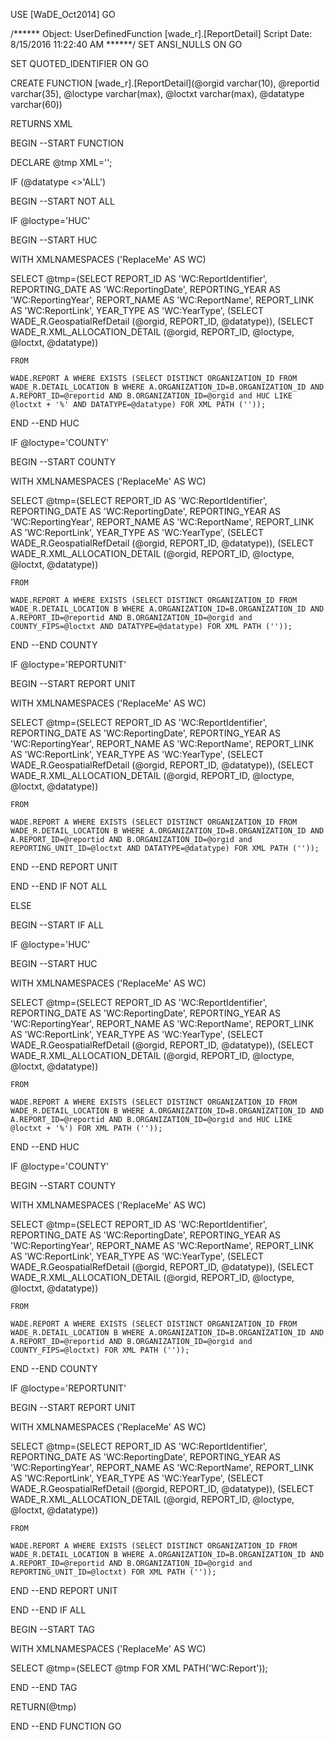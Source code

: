 ﻿USE [WaDE_Oct2014]
GO

/****** Object:  UserDefinedFunction [wade_r].[ReportDetail]    Script Date: 8/15/2016 11:22:40 AM ******/
SET ANSI_NULLS ON
GO

SET QUOTED_IDENTIFIER ON
GO

CREATE FUNCTION [wade_r].[ReportDetail](@orgid varchar(10), @reportid varchar(35), @loctype varchar(max), @loctxt varchar(max), @datatype varchar(60)) 

RETURNS XML

BEGIN
--START FUNCTION

DECLARE @tmp XML='';

IF (@datatype <>'ALL')

BEGIN
--START NOT ALL

IF @loctype='HUC'

BEGIN
--START HUC

WITH XMLNAMESPACES ('ReplaceMe' AS WC)

SELECT @tmp=(SELECT REPORT_ID AS 'WC:ReportIdentifier',
	REPORTING_DATE AS 'WC:ReportingDate',
	REPORTING_YEAR AS 'WC:ReportingYear',
	REPORT_NAME AS 'WC:ReportName',
	REPORT_LINK AS 'WC:ReportLink',
	YEAR_TYPE AS 'WC:YearType',
	(SELECT WADE_R.GeospatialRefDetail (@orgid, REPORT_ID, @datatype)),
	(SELECT WADE_R.XML_ALLOCATION_DETAIL (@orgid, REPORT_ID, @loctype, @loctxt, @datatype))
	
	FROM 
	
	WADE.REPORT A WHERE EXISTS (SELECT DISTINCT ORGANIZATION_ID FROM WADE_R.DETAIL_LOCATION B WHERE A.ORGANIZATION_ID=B.ORGANIZATION_ID AND
	A.REPORT_ID=@reportid AND B.ORGANIZATION_ID=@orgid and HUC LIKE @loctxt + '%' AND DATATYPE=@datatype) FOR XML PATH (''));
	
END
--END HUC
	
IF @loctype='COUNTY'

BEGIN
--START COUNTY

WITH XMLNAMESPACES ('ReplaceMe' AS WC)

SELECT @tmp=(SELECT REPORT_ID AS 'WC:ReportIdentifier',
	REPORTING_DATE AS 'WC:ReportingDate',
	REPORTING_YEAR AS 'WC:ReportingYear',
	REPORT_NAME AS 'WC:ReportName',
	REPORT_LINK AS 'WC:ReportLink',
	YEAR_TYPE AS 'WC:YearType',
	(SELECT WADE_R.GeospatialRefDetail (@orgid, REPORT_ID, @datatype)),
	(SELECT WADE_R.XML_ALLOCATION_DETAIL (@orgid, REPORT_ID, @loctype, @loctxt, @datatype))
	
	FROM 
	
	WADE.REPORT A WHERE EXISTS (SELECT DISTINCT ORGANIZATION_ID FROM WADE_R.DETAIL_LOCATION B WHERE A.ORGANIZATION_ID=B.ORGANIZATION_ID AND
	A.REPORT_ID=@reportid AND B.ORGANIZATION_ID=@orgid and COUNTY_FIPS=@loctxt AND DATATYPE=@datatype) FOR XML PATH (''));

END 
--END COUNTY

IF @loctype='REPORTUNIT'

BEGIN
--START REPORT UNIT

WITH XMLNAMESPACES ('ReplaceMe' AS WC)

SELECT @tmp=(SELECT REPORT_ID AS 'WC:ReportIdentifier',
	REPORTING_DATE AS 'WC:ReportingDate',
	REPORTING_YEAR AS 'WC:ReportingYear',
	REPORT_NAME AS 'WC:ReportName',
	REPORT_LINK AS 'WC:ReportLink',
	YEAR_TYPE AS 'WC:YearType',
	(SELECT WADE_R.GeospatialRefDetail (@orgid, REPORT_ID, @datatype)),
	(SELECT WADE_R.XML_ALLOCATION_DETAIL (@orgid, REPORT_ID, @loctype, @loctxt, @datatype))
	
	FROM 
	
	WADE.REPORT A WHERE EXISTS (SELECT DISTINCT ORGANIZATION_ID FROM WADE_R.DETAIL_LOCATION B WHERE A.ORGANIZATION_ID=B.ORGANIZATION_ID AND
	A.REPORT_ID=@reportid AND B.ORGANIZATION_ID=@orgid and REPORTING_UNIT_ID=@loctxt AND DATATYPE=@datatype) FOR XML PATH (''));

END
--END REPORT UNIT

END
--END IF NOT ALL

ELSE

BEGIN
--START IF ALL

IF @loctype='HUC'

BEGIN
--START HUC

WITH XMLNAMESPACES ('ReplaceMe' AS WC)

SELECT @tmp=(SELECT REPORT_ID AS 'WC:ReportIdentifier',
	REPORTING_DATE AS 'WC:ReportingDate',
	REPORTING_YEAR AS 'WC:ReportingYear',
	REPORT_NAME AS 'WC:ReportName',
	REPORT_LINK AS 'WC:ReportLink',
	YEAR_TYPE AS 'WC:YearType',	
	(SELECT WADE_R.GeospatialRefDetail (@orgid, REPORT_ID, @datatype)),
	(SELECT WADE_R.XML_ALLOCATION_DETAIL (@orgid, REPORT_ID, @loctype, @loctxt, @datatype))
	
	FROM 
	
	WADE.REPORT A WHERE EXISTS (SELECT DISTINCT ORGANIZATION_ID FROM WADE_R.DETAIL_LOCATION B WHERE A.ORGANIZATION_ID=B.ORGANIZATION_ID AND
	A.REPORT_ID=@reportid AND B.ORGANIZATION_ID=@orgid and HUC LIKE @loctxt + '%') FOR XML PATH (''));

END 
--END HUC

IF @loctype='COUNTY'

BEGIN
--START COUNTY

WITH XMLNAMESPACES ('ReplaceMe' AS WC)

SELECT @tmp=(SELECT REPORT_ID AS 'WC:ReportIdentifier',
	REPORTING_DATE AS 'WC:ReportingDate',
	REPORTING_YEAR AS 'WC:ReportingYear',
	REPORT_NAME AS 'WC:ReportName',
	REPORT_LINK AS 'WC:ReportLink',
	YEAR_TYPE AS 'WC:YearType',
		(SELECT WADE_R.GeospatialRefDetail (@orgid, REPORT_ID, @datatype)),
		(SELECT WADE_R.XML_ALLOCATION_DETAIL (@orgid, REPORT_ID, @loctype, @loctxt, @datatype))
	
	FROM 
	
	WADE.REPORT A WHERE EXISTS (SELECT DISTINCT ORGANIZATION_ID FROM WADE_R.DETAIL_LOCATION B WHERE A.ORGANIZATION_ID=B.ORGANIZATION_ID AND
	A.REPORT_ID=@reportid AND B.ORGANIZATION_ID=@orgid and COUNTY_FIPS=@loctxt) FOR XML PATH (''));

END 
--END COUNTY

IF @loctype='REPORTUNIT'

BEGIN
--START REPORT UNIT

WITH XMLNAMESPACES ('ReplaceMe' AS WC)

SELECT @tmp=(SELECT REPORT_ID AS 'WC:ReportIdentifier',
	REPORTING_DATE AS 'WC:ReportingDate',
	REPORTING_YEAR AS 'WC:ReportingYear',
	REPORT_NAME AS 'WC:ReportName',
	REPORT_LINK AS 'WC:ReportLink',
	YEAR_TYPE AS 'WC:YearType',
		(SELECT WADE_R.GeospatialRefDetail (@orgid, REPORT_ID, @datatype)),
		(SELECT WADE_R.XML_ALLOCATION_DETAIL (@orgid, REPORT_ID, @loctype, @loctxt, @datatype))
	
	FROM 
	
	WADE.REPORT A WHERE EXISTS (SELECT DISTINCT ORGANIZATION_ID FROM WADE_R.DETAIL_LOCATION B WHERE A.ORGANIZATION_ID=B.ORGANIZATION_ID AND
	A.REPORT_ID=@reportid AND B.ORGANIZATION_ID=@orgid and REPORTING_UNIT_ID=@loctxt) FOR XML PATH (''));
	
END
--END REPORT UNIT

END
--END IF ALL

BEGIN
--START TAG

WITH XMLNAMESPACES ('ReplaceMe' AS WC)

SELECT @tmp=(SELECT @tmp FOR XML PATH('WC:Report'));

END
--END TAG

RETURN(@tmp) 

END
--END FUNCTION
GO



